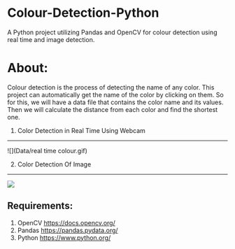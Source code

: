 # Colour-Detection-Python  
A Python project utilizing Pandas and OpenCV for colour detection using real time and image detection.

About: 
=======
Colour detection is the process of detecting the name of any color. This project can automatically get
the name of the color by clicking on them. So for this, we will have a data file that contains the color name and its values. 
Then we will calculate the distance from each color and find the shortest one. 

1. Color Detection in Real Time Using Webcam
---------------------------------------------

![](Data/real time colour.gif)

2. Color Detection Of Image
---------------------------
![](Data/colour-detection.gif)

Requirements:
--------------
1. OpenCV    https://docs.opencv.org/
2. Pandas    https://pandas.pydata.org/
3. Python    https://www.python.org/
